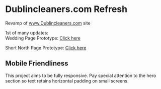 # Dublincleaners.com Refresh
Revamp of www.Dublincleaners.com site

1st of many updates:  
Wedding Page Prototype: <a href="https://skhundc.github.io/Dublincleaners.com/Wedding.html">Click here</a>

Short North Page Prototype: <a href="https://skhundc.github.io/Dublincleaners.com/Wedding.html">Click here</a>

## Mobile Friendliness

This project aims to be fully responsive. Pay special attention to the hero section so text retains horizontal padding on small screens.
